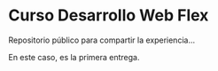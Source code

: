 # Curso Desarrollo Web Flex

Repositorio público para compartir la experiencia...

En este caso, es la primera entrega.
